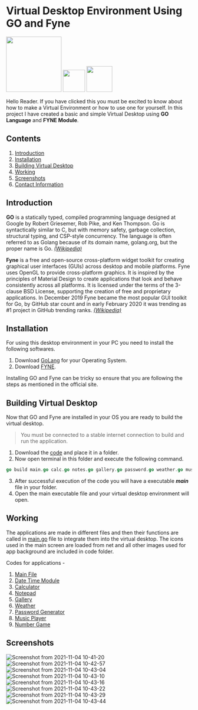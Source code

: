 # Virtual Desktop Environment Using GO and Fyne
<img src="https://user-images.githubusercontent.com/89251393/139284579-441f4be3-1069-4981-b879-b96bf5fd6ad6.png" width="150"/> <img src="https://user-images.githubusercontent.com/89251393/139284585-4beb4fba-52a6-4a16-abc0-a0ca439558ab.png" width="60"/> <img src="https://user-images.githubusercontent.com/89251393/139284590-a15400c8-6c0c-4703-aff1-876cc5c67e10.png" width="70"/> 

Hello Reader. If you have clicked this you must be excited to know about how to make a Virtual Environment or how to use one for yourself. In this project I have created a basic and simple Virtual Desktop using **GO Language** and **FYNE Module**.


## Contents 
1. [Introduction](#introduction)
2. [Installation](#installation)
3. [Building Virtual Desktop](#building-virtual-desktop)
4. [Working](#working)
5. [Screenshots](#screenshots)
6. [Contact Information](#contact-information)

## Introduction

**GO** is a statically typed, compiled programming language designed at Google by Robert Griesemer, Rob Pike, and Ken Thompson. Go is syntactically similar to C, but with memory safety, garbage collection, structural typing, and CSP-style concurrency. The language is often referred to as Golang because of its domain name, golang.org, but the proper name is Go. *[(Wikipedia)](https://en.wikipedia.org/wiki/Go_(programming_language))*

**Fyne** is a free and open-source cross-platform widget toolkit for creating graphical user interfaces (GUIs) across desktop and mobile platforms. Fyne uses OpenGL to provide cross-platform graphics. It is inspired by the principles of Material Design to create applications that look and behave consistently across all platforms. It is licensed under the terms of the 3-clause BSD License, supporting the creation of free and proprietary applications. In December 2019 Fyne became the most popular GUI toolkit for Go, by GitHub star count and in early February 2020 it was trending as #1 project in GitHub trending ranks. [*(Wikipedia)*](https://en.wikipedia.org/wiki/Fyne_(software))

## Installation

For using this desktop environment in your PC you need to install the following softwares.
1. Download [GoLang](https://golang.org/dl/) for your Operating System.
2. Download [FYNE](https://developer.fyne.io/started/).

Installing GO and Fyne can be tricky so ensure that you are following the steps as mentioned in the official site.

## Building Virtual Desktop
Now that GO and Fyne are installed in your OS you are ready to build the virtual desktop.
> You must be connected to a stable internet connection to build and run the application.


1. Download the [code](https://github.com/madhur3u/GOVirtualDesktop) and place it in a folder.
2. Now open terminal in this folder and execute the following command.
```go
go build main.go calc.go notes.go gallery.go password.go weather.go music.go numbergame.go getTime.go
```
3. After successful execution of the code you will have a executable ***main*** file in your folder.
4. Open the main executable file and your virtual desktop environment will open.

## Working
The applications are made in different files and then their functions are called in [main.go](https://github.com/madhur3u/GOVirtualDesktop/blob/main/main.go) file to integrate them into the virtual desktop. The icons used in the main screen are loaded from net and all other images used for app background are included in code folder. 

Codes for applications -
1. [Main File](https://github.com/madhur3u/GOVirtualDesktop/blob/main/main.go)
2. [Date Time Module](https://github.com/madhur3u/GOVirtualDesktop/blob/main/getTime.go)
3. [Calculator](https://github.com/madhur3u/GOVirtualDesktop/blob/main/calc.go)
4. [Notepad](https://github.com/madhur3u/GOVirtualDesktop/blob/main/notes.go)
5. [Gallery](https://github.com/madhur3u/GOVirtualDesktop/blob/main/gallery.go)
6. [Weather](https://github.com/madhur3u/GOVirtualDesktop/blob/main/weather.go)
7. [Password Generator](https://github.com/madhur3u/GOVirtualDesktop/blob/main/password.go)
8. [Music Player](https://github.com/madhur3u/GOVirtualDesktop/blob/main/music.go)
9. [Number Game](https://github.com/madhur3u/GOVirtualDesktop/blob/main/numbergame.go)

## Screenshots

![Screenshot from 2021-11-04 10-41-20](https://user-images.githubusercontent.com/89251393/140261587-10c8bd70-f8d3-49f8-93a5-31249758de1e.png)
![Screenshot from 2021-11-04 10-42-57](https://user-images.githubusercontent.com/89251393/140261596-5a91210e-2562-40aa-af28-941cce00e0ab.png)
![Screenshot from 2021-11-04 10-43-04](https://user-images.githubusercontent.com/89251393/140261606-e1f6e7ec-44c6-499b-9883-91b79df7f125.png)
![Screenshot from 2021-11-04 10-43-10](https://user-images.githubusercontent.com/89251393/140261611-2b26db7f-26ac-41d5-bb9d-ebff837681b1.png)
![Screenshot from 2021-11-04 10-43-16](https://user-images.githubusercontent.com/89251393/140261620-ace44920-fcbc-4dca-bd53-5841af8ad773.png)
![Screenshot from 2021-11-04 10-43-22](https://user-images.githubusercontent.com/89251393/140261627-489e9fe3-5e1e-40b3-a5c0-0cb092533084.png)
![Screenshot from 2021-11-04 10-43-29](https://user-images.githubusercontent.com/89251393/140261649-4bec4a93-3796-4866-bc2d-00ab5685ef0d.png)
![Screenshot from 2021-11-04 10-43-44](https://user-images.githubusercontent.com/89251393/140261660-3b5d880e-aa4e-4b13-ba12-686c0ce18136.png)
